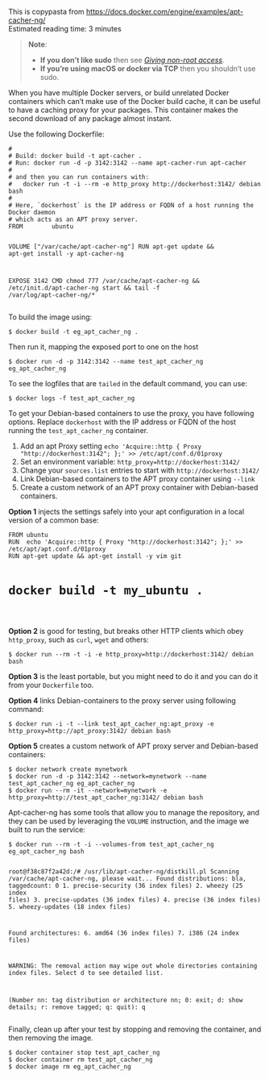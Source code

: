 This is copypasta from https://docs.docker.com/engine/examples/apt-cacher-ng/
<br>
<span class="reading-time-label">Estimated reading time:
</span> 3 minutes
</span>

<blockquote>
  <p><strong>Note</strong>:</p>
  <ul>
    <li><strong>If you don’t like sudo</strong> then see
<a href="https://docs.docker.com/engine/install/linux-postinstall/#manage-docker-as-a-non-root-user"><em>Giving non-root access</em></a>.</li>
    <li><strong>If you’re using macOS or docker via TCP</strong> then you shouldn’t use sudo.</li>
  </ul>
</blockquote>

<p>When you have multiple Docker servers, or build unrelated Docker
containers which can’t make use of the Docker build cache, it can be
useful to have a caching proxy for your packages. This container makes
the second download of any package almost instant.</p>

<p>Use the following Dockerfile:</p>

<div class="highlighter-rouge"><div class="highlight"><pre class="highlight"><code>#
# Build: docker build -t apt-cacher .
# Run: docker run -d -p 3142:3142 --name apt-cacher-run apt-cacher
#
# and then you can run containers with:
#   docker run -t -i --rm -e http_proxy http://dockerhost:3142/ debian bash
#
# Here, `dockerhost` is the IP address or FQDN of a host running the Docker daemon
# which acts as an APT proxy server.
FROM        ubuntu

VOLUME      ["/var/cache/apt-cacher-ng"]
RUN     apt-get update &amp;&amp; apt-get install -y apt-cacher-ng

EXPOSE      3142
CMD     chmod 777 /var/cache/apt-cacher-ng &amp;&amp; /etc/init.d/apt-cacher-ng start &amp;&amp; tail -f /var/log/apt-cacher-ng/*
</code></pre></div></div>

<p>To build the image using:</p>

<div class="highlighter-rouge"><div class="highlight"><pre class="highlight"><code>$ docker build -t eg_apt_cacher_ng .
</code></pre></div></div>

<p>Then run it, mapping the exposed port to one on the host</p>

<div class="highlighter-rouge"><div class="highlight"><pre class="highlight"><code>$ docker run -d -p 3142:3142 --name test_apt_cacher_ng eg_apt_cacher_ng
</code></pre></div></div>

<p>To see the logfiles that are <code class="highlighter-rouge">tailed</code> in the default command, you can
use:</p>

<div class="highlighter-rouge"><div class="highlight"><pre class="highlight"><code>$ docker logs -f test_apt_cacher_ng
</code></pre></div></div>

<p>To get your Debian-based containers to use the proxy, you have
following options. Replace <code class="highlighter-rouge">dockerhost</code> with the
IP address or FQDN of the host running the <code class="highlighter-rouge">test_apt_cacher_ng</code>
container.</p>

<ol>
  <li>Add an apt Proxy setting
<code class="highlighter-rouge">echo 'Acquire::http { Proxy "http://dockerhost:3142"; };' &gt;&gt; /etc/apt/conf.d/01proxy</code></li>
  <li>Set an environment variable:
<code class="highlighter-rouge">http_proxy=http://dockerhost:3142/</code></li>
  <li>Change your <code class="highlighter-rouge">sources.list</code> entries to start with
<code class="highlighter-rouge">http://dockerhost:3142/</code></li>
  <li>Link Debian-based containers to the APT proxy container using <code class="highlighter-rouge">--link</code></li>
  <li>Create a custom network of an APT proxy container with Debian-based containers.</li>
</ol>

<p><strong>Option 1</strong> injects the settings safely into your apt configuration in
a local version of a common base:</p>

<div class="highlighter-rouge"><div class="highlight"><pre class="highlight"><code>FROM ubuntu
RUN  echo 'Acquire::http { Proxy "http://dockerhost:3142"; };' &gt;&gt; /etc/apt/apt.conf.d/01proxy
RUN apt-get update &amp;&amp; apt-get install -y vim git

# docker build -t my_ubuntu .
</code></pre></div></div>

<p><strong>Option 2</strong> is good for testing, but breaks other HTTP clients
which obey <code class="highlighter-rouge">http_proxy</code>, such as <code class="highlighter-rouge">curl</code>, <code class="highlighter-rouge">wget</code> and others:</p>

<div class="highlighter-rouge"><div class="highlight"><pre class="highlight"><code>$ docker run --rm -t -i -e http_proxy=http://dockerhost:3142/ debian bash
</code></pre></div></div>

<p><strong>Option 3</strong> is the least portable, but you might need to do it and you can do it
from your <code class="highlighter-rouge">Dockerfile</code> too.</p>

<p><strong>Option 4</strong> links Debian-containers to the proxy server using following command:</p>

<div class="highlighter-rouge"><div class="highlight"><pre class="highlight"><code>$ docker run -i -t --link test_apt_cacher_ng:apt_proxy -e http_proxy=http://apt_proxy:3142/ debian bash
</code></pre></div></div>

<p><strong>Option 5</strong> creates a custom network of APT proxy server and Debian-based containers:</p>

<div class="highlighter-rouge"><div class="highlight"><pre class="highlight"><code>$ docker network create mynetwork
$ docker run -d -p 3142:3142 --network=mynetwork --name test_apt_cacher_ng eg_apt_cacher_ng
$ docker run --rm -it --network=mynetwork -e http_proxy=http://test_apt_cacher_ng:3142/ debian bash
</code></pre></div></div>

<p>Apt-cacher-ng has some tools that allow you to manage the repository,
and they can be used by leveraging the <code class="highlighter-rouge">VOLUME</code>
instruction, and the image we built to run the service:</p>

<div class="highlighter-rouge"><div class="highlight"><pre class="highlight"><code>$ docker run --rm -t -i --volumes-from test_apt_cacher_ng eg_apt_cacher_ng bash

root@f38c87f2a42d:/# /usr/lib/apt-cacher-ng/distkill.pl
Scanning /var/cache/apt-cacher-ng, please wait...
Found distributions:
bla, taggedcount: 0
     1. precise-security (36 index files)
     2. wheezy (25 index files)
     3. precise-updates (36 index files)
     4. precise (36 index files)
     5. wheezy-updates (18 index files)

Found architectures:
     6. amd64 (36 index files)
     7. i386 (24 index files)

WARNING: The removal action may wipe out whole directories containing
         index files. Select d to see detailed list.

(Number nn: tag distribution or architecture nn; 0: exit; d: show details; r: remove tagged; q: quit): q
</code></pre></div></div>

<p>Finally, clean up after your test by stopping and removing the
container, and then removing the image.</p>

<div class="highlighter-rouge"><div class="highlight"><pre class="highlight"><code>$ docker container stop test_apt_cacher_ng
$ docker container rm test_apt_cacher_ng
$ docker image rm eg_apt_cacher_ng
</code></pre></div></div>

